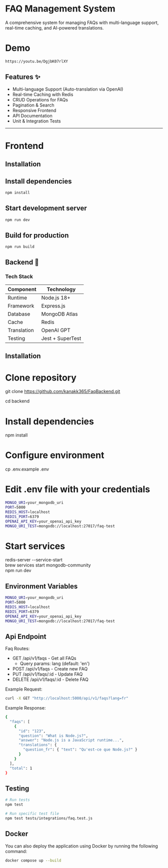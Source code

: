 # FAQ Management System


A comprehensive system for managing FAQs with multi-language support, real-time caching, and AI-powered translations.

# Demo 
```bash
https://youtu.be/DgjbK07rlXY
```

## Features ✨
- Multi-language Support (Auto-translation via OpenAI)
- Real-time Caching with Redis
- CRUD Operations for FAQs
- Pagination & Search
- Responsive Frontend
- API Documentation
- Unit & Integration Tests

---

# Frontend


## Installation


## Install dependencies
```bash
npm install
```

## Start development server
```bash
npm run dev
```

## Build for production
```build
npm run build
```


## Backend 🚀

### Tech Stack
| Component        | Technology                |
|------------------|---------------------------|
| Runtime          | Node.js 18+               |
| Framework        | Express.js                |
| Database         | MongoDB Atlas             |
| Cache            | Redis                     |
| Translation      | OpenAI GPT                |
| Testing          | Jest + SuperTest          |

## Installation

# Clone repository
git clone https://github.com/kanakk365/FaqBackend.git

cd backend

# Install dependencies
npm install

# Configure environment
cp .env.example .env
# Edit .env file with your credentials

```bash
MONGO_URI=your_mongodb_uri
PORT=5000
REDIS_HOST=localhost
REDIS_PORT=6379
OPENAI_API_KEY=your_openai_api_key
MONGO_URI_TEST=mongodb://localhost:27017/faq-test
```

# Start services
redis-server --service-start  
brew services start mongodb-community  
npm run dev
## Environment Variables
```bash
MONGO_URI=your_mongodb_uri
PORT=5000
REDIS_HOST=localhost
REDIS_PORT=6379
OPENAI_API_KEY=your_openai_api_key
MONGO_URI_TEST=mongodb://localhost:27017/faq-test
```

## Api Endpoint
Faq Routes:
- GET /api/v1/faqs - Get all FAQs
  - Query params: lang (default: 'en')
- POST /api/v1/faqs - Create new FAQ
- PUT /api/v1/faqs/:id - Update FAQ
- DELETE /api/v1/faqs/:id - Delete FAQ

Example Request: 
```bash
curl -X GET "http://localhost:5000/api/v1/faqs?lang=fr"
```
Example Response:

```bash
{
  "faqs": [
    {
      "id": "123",
      "question": "What is Node.js?",
      "answer": "Node.js is a JavaScript runtime...",
      "translations": {
        "question_fr": { "text": "Qu'est-ce que Node.js?" }
      }
    }
  ],
  "total": 1
}
```
## Testing
```bash
# Run tests
npm test

# Run specific test file
npm test tests/integrations/faq.test.js

```

## Docker 
You can also deploy the application using Docker by running the following command:

```bash
docker compose up --build
```

